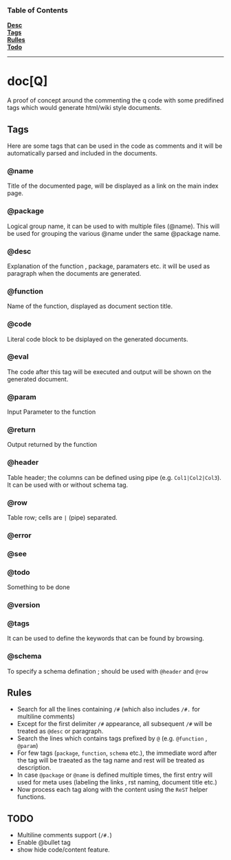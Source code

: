 ### Table of Contents
**[Desc](#docq)**<br>
**[Tags](#tags)**<br>
**[Rulles](#rules)**<br>
**[Todo](#todo)**<br>

----

# doc[Q]
A proof of concept around the commenting the q code with some predifined tags which would generate html/wiki style documents.

## Tags

Here are some tags that can be used in the code as comments and it will be automatically parsed and included in the documents.

### @name
Title of the documented page, will be displayed as a link on the main index page. 

### @package
Logical group name, it can be used to with multiple files (@name). This will be used for grouping the various @name under the same @package name.

### @desc
Explanation of the function , package, paramaters etc. it will be used as paragraph when the documents are generated.

### @function
Name of the function, displayed as document section title.

### @code
Literal code block to be dsiplayed on the generated documents.

### @eval
The code after this tag will be executed and output will be shown on the generated document.

### @param
Input Parameter to the function

### @return
Output returned by the function

### @header
Table header; the columns can be defined using pipe (e.g. `Col1|Col2|Col3`).
It can be used with or without schema tag.

### @row 
Table row; cells are `|` (pipe) separated.

### @error

### @see

### @todo
Something to be done

### @version

### @tags
It can be used to define the keywords that can be found by browsing.  

### @schema
To specify a schema defination ; should be used with `@header` and `@row`

## Rules
* Search for all the lines containing `/#` (which also includes `/#.` for multiline comments)
* Except for the first delimiter `/#` appearance, all subsequent `/#` will be treated as `@desc` or paragraph.
* Search the lines which contains tags prefixed by `@` (e.g. `@function` , `@param`)
* For few tags (`package`, `function`, `schema` etc.), the immediate word after the tag will be traeated as the tag name and rest will be treated as description.
* In case `@package` or `@name` is defined multiple times, the first entry will used for meta uses (labeling the links , rst naming, document title etc.)
* Now process each tag along with the content using the `ReST` helper functions.

## TODO
* Multiline comments support (`/#.`)
* Enable @bullet tag
* show hide code/content feature.
